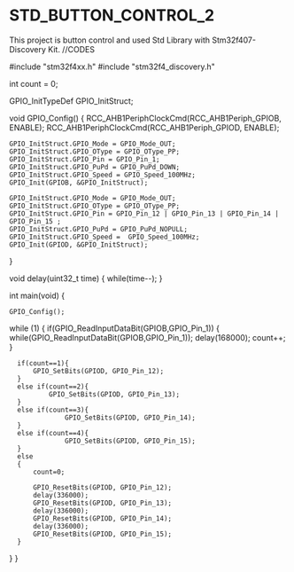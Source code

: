 # STD_BUTTON_CONTROL_2
This project is button control and used Std Library with Stm32f407-Discovery Kit.
//CODES

#include "stm32f4xx.h"
#include "stm32f4_discovery.h"

int count = 0;

GPIO_InitTypeDef GPIO_InitStruct;

void GPIO_Config()
{
	RCC_AHB1PeriphClockCmd(RCC_AHB1Periph_GPIOB, ENABLE);
	RCC_AHB1PeriphClockCmd(RCC_AHB1Periph_GPIOD, ENABLE);

	GPIO_InitStruct.GPIO_Mode = GPIO_Mode_OUT;
	GPIO_InitStruct.GPIO_OType = GPIO_OType_PP;
	GPIO_InitStruct.GPIO_Pin = GPIO_Pin_1;
	GPIO_InitStruct.GPIO_PuPd = GPIO_PuPd_DOWN;
	GPIO_InitStruct.GPIO_Speed = GPIO_Speed_100MHz;
	GPIO_Init(GPIOB, &GPIO_InitStruct);

	GPIO_InitStruct.GPIO_Mode = GPIO_Mode_OUT;
	GPIO_InitStruct.GPIO_OType = GPIO_OType_PP;
	GPIO_InitStruct.GPIO_Pin = GPIO_Pin_12 | GPIO_Pin_13 | GPIO_Pin_14 | GPIO_Pin_15 ;
	GPIO_InitStruct.GPIO_PuPd = GPIO_PuPd_NOPULL;
	GPIO_InitStruct.GPIO_Speed =  GPIO_Speed_100MHz;
	GPIO_Init(GPIOD, &GPIO_InitStruct);
}

void delay(uint32_t time)
{
	while(time--);
}

int main(void)
{

	GPIO_Config();

  while (1)
  {
	  if(GPIO_ReadInputDataBit(GPIOB,GPIO_Pin_1))
	  {
		  while(GPIO_ReadInputDataBit(GPIOB,GPIO_Pin_1));
		  delay(168000);
		  count++;
	  }

	  if(count==1){
		  GPIO_SetBits(GPIOD, GPIO_Pin_12);
	  }
	  else if(count==2){
	  		  GPIO_SetBits(GPIOD, GPIO_Pin_13);
	  }
	  else if(count==3){
	  	  		  GPIO_SetBits(GPIOD, GPIO_Pin_14);
	  }
	  else if(count==4){
	  	  		  GPIO_SetBits(GPIOD, GPIO_Pin_15);
	  }
	  else
	  {
		  count=0;

		  GPIO_ResetBits(GPIOD, GPIO_Pin_12);
		  delay(336000);
		  GPIO_ResetBits(GPIOD, GPIO_Pin_13);
		  delay(336000);
		  GPIO_ResetBits(GPIOD, GPIO_Pin_14);
		  delay(336000);
		  GPIO_ResetBits(GPIOD, GPIO_Pin_15);
	  }
  }
}
